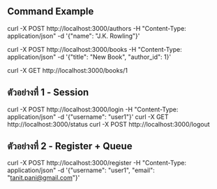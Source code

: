 ## Command Example

curl -X POST http://localhost:3000/authors -H "Content-Type: application/json" -d '{"name": "J.K. Rowling"}'

curl -X POST http://localhost:3000/books -H "Content-Type: application/json" -d '{"title": "New Book", "author_id": 1}'

curl -X GET http://localhost:3000/books/1

## ตัวอย่างที่ 1 - Session

curl -X POST http://localhost:3000/login -H "Content-Type: application/json" -d '{"username": "user1"}'
curl -X GET http://localhost:3000/status
curl -X POST http://localhost:3000/logout 

## ตัวอย่างที่ 2 - Register + Queue
curl -X POST http://localhost:3000/register -H "Content-Type: application/json" -d '{"username": "user1", "email": "tanit.pani@gmail.com"}'


